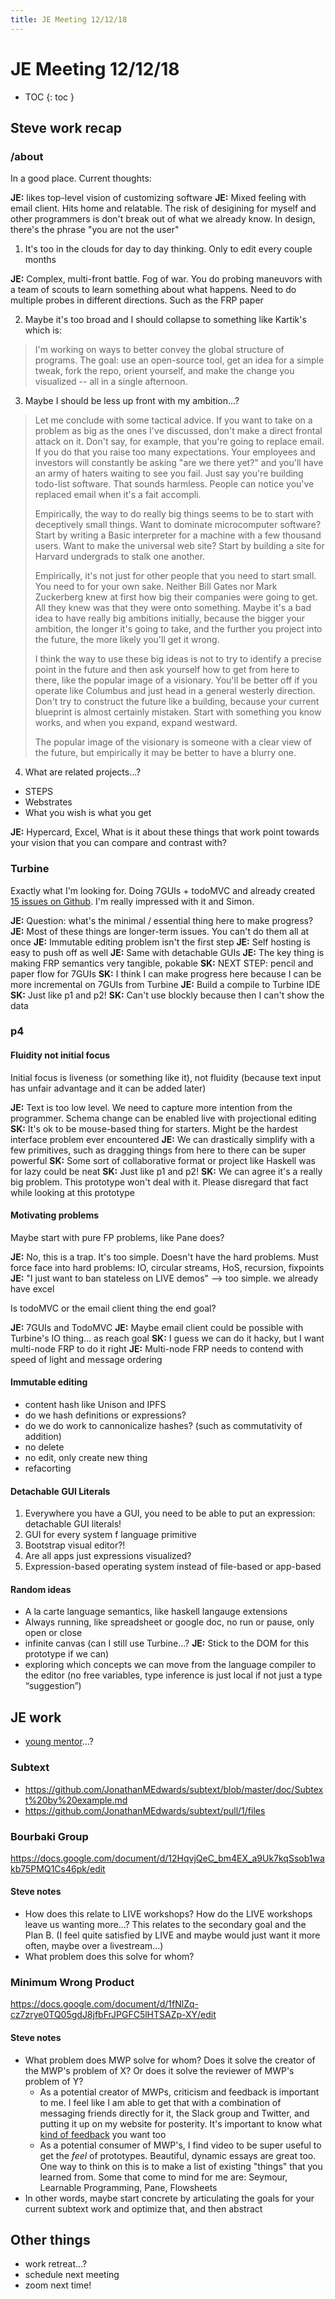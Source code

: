 ```yaml
---
title: JE Meeting 12/12/18
---
```


# JE Meeting 12/12/18

* TOC
{: toc }

## Steve work recap

### /about

In a good place. Current thoughts:

**JE:** likes top-level vision of customizing software
**JE:** Mixed feeling with email client. Hits home and relatable. The risk of desigining for myself and other programmers is don't break out of what we already know. In design, there's the phrase "you are not the user"


1. It's too in the clouds for day to day thinking. Only to edit every couple months

**JE:** Complex, multi-front battle. Fog of war. You do probing maneuvors with a team of scouts to learn something about what happens. Need to do multiple probes in different directions. Such as the FRP paper

2. Maybe it's too broad and I should collapse to something like Kartik's which is:

> I'm working on ways to better convey the global structure of programs. The goal: use an open-source tool, get an idea for a simple tweak, fork the repo, orient yourself, and make the change you visualized -- all in a single afternoon.

3. Maybe I should be less up front with my ambition...?

> Let me conclude with some tactical advice. If you want to take on a problem as big as the ones I've discussed, don't make a direct frontal attack on it. Don't say, for example, that you're going to replace email. If you do that you raise too many expectations. Your employees and investors will constantly be asking "are we there yet?" and you'll have an army of haters waiting to see you fail. Just say you're building todo-list software. That sounds harmless. People can notice you've replaced email when it's a fait accompli.   
>   
> Empirically, the way to do really big things seems to be to start with deceptively small things. Want to dominate microcomputer software? Start by writing a Basic interpreter for a machine with a few thousand users. Want to make the universal web site? Start by building a site for Harvard undergrads to stalk one another.    
>  
> Empirically, it's not just for other people that you need to start small. You need to for your own sake. Neither Bill Gates nor Mark Zuckerberg knew at first how big their companies were going to get. All they knew was that they were onto something. Maybe it's a bad idea to have really big ambitions initially, because the bigger your ambition, the longer it's going to take, and the further you project into the future, the more likely you'll get it wrong.
>  
> I think the way to use these big ideas is not to try to identify a precise point in the future and then ask yourself how to get from here to there, like the popular image of a visionary. You'll be better off if you operate like Columbus and just head in a general westerly direction. Don't try to construct the future like a building, because your current blueprint is almost certainly mistaken. Start with something you know works, and when you expand, expand westward.  
>  
>  The popular image of the visionary is someone with a clear view of the future, but empirically it may be better to have a blurry one.

4. What are related projects...?

* STEPS
* Webstrates
* What you wish is what you get

**JE:** Hypercard, Excel, What is it about these things that work point towards your vision that you can compare and contrast with?

### Turbine

Exactly what I'm looking for. Doing 7GUIs + todoMVC and already created [15 issues on Github](https://github.com/stevekrouse/futureofcoding.org/issues/96). I'm really impressed with it and Simon.

**JE:** Question: what's the minimal / essential thing here to make progress?
**JE:** Most of these things are longer-term issues. You can't do them all at once
**JE:** Immutable editing problem isn't the first step
**JE:** Self hosting is easy to push off as well
**JE:** Same with detachable GUIs
**JE:** The key thing is making FRP semantics very tangible, pokable
**SK:** NEXT STEP: pencil and paper flow for 7GUIs
**SK:** I think I can make progress here because I can be more incremental on 7GUIs from Turbine
**JE:** Build a compile to Turbine IDE
**SK:** Just like p1 and p2!
**SK:** Can't use blockly because then I can't show the data

### p4

#### Fluidity not initial focus

Initial focus is liveness (or something like it), not fluidity (because text input has unfair advantage and it can be added later)

**JE:** Text is too low level. We need to capture more intention from the programmer. Schema change can be enabled live with projectional editing
**SK:** It's ok to be mouse-based thing for starters. Might be the hardest interface problem ever encountered
**JE:** We can drastically simplify with a few primitives, such as dragging things from here to there can be super powerful
**SK:** Some sort of collaborative format or project like Haskell was for lazy could be neat
**SK:** Just like p1 and p2!
**SK:** We can agree it's a really big problem. This prototype won't deal with it. Please disregard that fact while looking at this prototype

#### Motivating problems

Maybe start with pure FP problems, like Pane does?

**JE:** No, this is a trap. It's too simple. Doesn't have the hard problems. Must force face into hard problems: IO, circular streams, HoS, recursion, fixpoints
**JE:** "I just want to ban stateless on LIVE demos" --> too simple. we already have excel

Is todoMVC or the email client thing the end goal?

**JE:** 7GUIs and TodoMVC
**JE:** Maybe email client could be possible with Turbine's IO thing... as reach goal 
**SK:** I guess we can do it hacky, but I want multi-node FRP to do it right
**JE:** Multi-node FRP needs to contend with speed of light and message ordering

#### Immutable editing

* content hash like Unison and IPFS
* do we hash definitions or expressions?
* do we do work to cannonicalize hashes? (such as commutativity of addition)
* no delete
* no edit, only create new thing
* refacorting

#### Detachable GUI Literals

1. Everywhere you have a GUI, you need to be able to put an expression: detachable GUI literals!
2. GUI for every system f language primitive
3. Bootstrap visual editor?!
4. Are all apps just expressions visualized?
5. Expression-based operating system instead of file-based or app-based

#### Random ideas

* A la carte language semantics, like haskell langauge extensions
* Always running, like spreadsheet or google doc, no run or pause, only open or close
* infinite canvas (can I still use Turbine...? **JE:** Stick to the DOM for this prototype if we can)
* exploring which concepts we can move from the language compiler to the editor (no free variables, type inference is just local if not just a type “suggestion”)


## JE work

* [young mentor](https://twitter.com/jonathoda/status/1072680251497570304)...?

### Subtext

* https://github.com/JonathanMEdwards/subtext/blob/master/doc/Subtext%20by%20example.md
* https://github.com/JonathanMEdwards/subtext/pull/1/files

### Bourbaki Group

https://docs.google.com/document/d/12HqvjQeC_bm4EX_a9Uk7kqSsob1wakb75PMQ1Cs46pk/edit

#### Steve notes

* How does this relate to LIVE workshops? How do the LIVE workshops leave us wanting more...? This relates to the secondary goal and the Plan B. (I feel quite satisfied by LIVE and maybe would just want it more often, maybe over a livestream...)
* What problem does this solve for whom?

### Minimum Wrong Product

https://docs.google.com/document/d/1fNlZq-cz7zrye0TQ05gdJ8jfbFrJPGFC5lHTSAZp-XY/edit

#### Steve notes

* What problem does MWP solve for whom? Does it solve the creator of the MWP's problem of X? Or does it solve the reviewer of MWP's problem of Y?
  * As a potential creator of MWPs, criticism and feedback is important to me. I feel like I am able to get that with a combination of messaging friends directly for it, the Slack group and Twitter, and putting it up on my website for posterity. It's important to know what [kind of feedback](https://twitter.com/stevekrouse/status/1069305083421224966) you want too 
  * As a potential consumer of MWP's, I find video to be super useful to get the *feel* of prototypes. Beautiful, dynamic essays are great too. One way to think on this is to make a list of existing "things" that you learned from. Some that come to mind for me are: Seymour, Learnable Programming, Pane, Flowsheets
* In other words, maybe start concrete by articulating the goals for your current subtext work and optimize that, and then abstract

## Other things

* work retreat...?
* schedule next meeting
* zoom next time!

